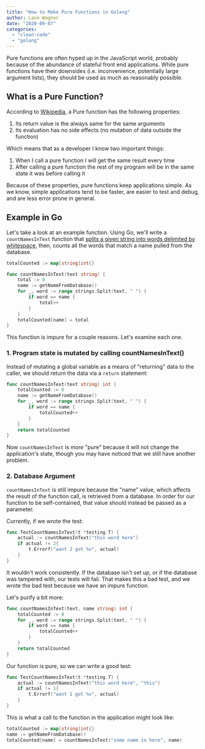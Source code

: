 ```yaml
---
title: "How to Make Pure Functions in Golang"
author: Lane Wagner
date: "2020-09-07"
categories: 
  - "clean-code"
  - "golang"
---
```


Pure functions are often hyped up in the JavaScript world, probably because of the abundance of stateful front end applications. While pure functions have their downsides (i.e. inconvenience, potentially large argument lists), they should be used as much as reasonably possible.

## What is a Pure Function?

According to [Wikipedia](https://en.wikipedia.org/wiki/Pure_function), a Pure function has the following properties:

1. Its return value is the always same for the same arguments
2. Its evaluation has no side effects (no mutation of data outside the function)

Which means that as a developer I know two important things:

1. When I call a pure function I will get the same result every time
2. After calling a pure function the rest of my program will be in the same state it was before calling it

Because of these properties, pure functions keep applications simple. As we know, simple applications tend to be faster, are easier to test and debug, and are less error prone in general.

## Example in Go

Let's take a look at an example function. Using Go, we'll write a `countNamesInText` function that [splits a given string into words delimited by whitespace](https://qvault.io/golang/split-strings-golang/#delimiters), then, counts all the words that match a name pulled from the database.

```go
totalCounted := map[string]int{}

func countNamesInText(text string) {
	total := 0
	name := getNameFromDatabase()
	for _, word := range strings.Split(text, " ") {
		if word == name {
			total++
		}
	}
	totalCounted[name] = total
}
```

This function is impure for a couple reasons. Let's examine each one.

### 1\. Program state is mutated by calling countNamesInText()

Instead of mutating a global variable as a means of "returning" data to the caller, we should return the data via a `return` statement:

```go
func countNamesInText(text string) int {
	totalCounted := 0
	name := getNameFromDatabase()
	for _, word := range strings.Split(text, " ") {
		if word == name {
			totalCounted++
		}
	}
	return totalCounted
}
```

Now `countNamesInText` is _more_ "pure" because it will not change the application's state, though you may have noticed that we still have another problem.

### 2\. Database Argument

`countNamesInText` is still impure because the "name" value, which affects the result of the function call, is retrieved from a database. In order for our function to be self-contained, that value should instead be passed as a parameter.

Currently, if we wrote the test:

```go
func TestCountNamesInText(t *testing.T) {
	actual := countNamesInText("this word here")
	if actual != 2{
		t.Errorf("want 2 got %v", actual)
	}
}
```

It wouldn't work consistently. If the database isn't set up, or if the database was tampered with, our tests will fail. That makes this a bad test, and we wrote the bad test because we have an impure function.

Let's purify a bit more:

```go
func countNamesInText(text, name string) int {
	totalCounted := 0
	for _, word := range strings.Split(text, " ") {
		if word == name {
			totalCounted++
		}
	}
	return totalCounted
}
```

Our function is pure, so we can write a good test:

```go
func TestCountNamesInText(t *testing.T) {
	actual := countNamesInText("this word here", "this")
	if actual != 1{
		t.Errorf("want 1 got %v", actual)
	}
}
```

This is what a call to the function in the application might look like:

```go
totalCounted := map[string]int{}
name := getNameFromDatabase()
totalCounted[name] = countNamesInText("some name in here", name)
```
